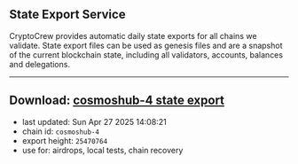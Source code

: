 ## State Export Service
CryptoCrew provides automatic daily state exports for all chains we validate. State export files can be used as genesis files and are a snapshot of the current blockchain state, including all validators, accounts, balances and delegations.

---
**Download: [cosmoshub-4 state export](https://dl-eu2.ccvalidators.com/SERVICE/cosmoshub/cosmoshub-4_export_25470764.json)**
---

- last updated: Sun Apr 27 2025 14:08:21
- chain id: `cosmoshub-4`
- export height: `25470764`
- use for: airdrops, local tests, chain recovery
